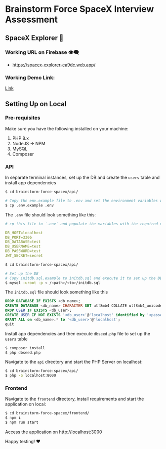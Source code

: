 # Brainstorm Force SpaceX Interview Assessment

## SpaceX Explorer :rocket:

### Working URL on Firebase 👁‍🗨
- https://spacex-explorer-ca9dc.web.app/

### Working Demo Link: 
[Link](https://drive.google.com/file/d/1Q5krkRaDjRKoHiQH7jMic50dDiTF_Upu/view?usp=share_link)

## Setting Up on Local

### Pre-requisites
Make sure you have the following installed on your machine:
1. PHP 8.x
2. NodeJS -> NPM
3. MySQL
4. Composer

### API
In separate terminal instances, set up the DB and create the `users` table and install app dependencies

```bash
$ cd brainstorm-force-spacex/api/

# Copy the env.example file to .env and set the environment variables with DB connection values
$ cp .env.example .env
```

The `.env` file should look something like this:
```yml
# cp this file to `.env` and populate the variables with the required values to connect to the DB

DB_HOST=localhost
DB_PORT=3306
DB_DATABASE=test
DB_USERNAME=test
DB_PASSWORD=test
JWT_SECRET=secret
```

```bash
$ cd brainstorm-force-spacex/api/

# Set up the DB
# Copy initdb.sql.example to initdb.sql and execute it to set up the DB
$ mysql -uroot -p < /<path>/<to>/initdb.sql
```

The `initdb.sql` file should look something like this
```sql
DROP DATABASE IF EXISTS <db_name>;
CREATE DATABASE <db_name> CHARACTER SET utf8mb4 COLLATE utf8mb4_unicode_ci;
DROP USER IF EXISTS <db_user>;
CREATE USER IF NOT EXISTS '<db_user>'@'localhost' identified by '<password>';
GRANT ALL on <db_name>.* to '<db_user>'@'localhost';
quit
```

Install app dependencies and then execute `dbseed.php` file to set up the `users` table
```bash
$ composer install
$ php dbseed.php
```

Navigate to the `api` directory and start the PHP Server on localhost:
```bash
$ cd brainstorm-force-spacex/api/
$ php -S localhost:8000
```

### Frontend

Navigate to the `frontend` directory, install requirements and start the application on local:
```bash
$ cd brainstorm-force-spacex/frontend/
$ npm i
$ npm run start
```

Access the application on http://localhost:3000

Happy testing! :heart:
